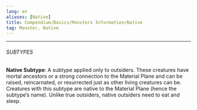 ```yaml
---
lang: en
aliases: [Native]
title: Compendium/Basics/Monsters Information/Native
tag: Monster, Native
---
```



---

###### SUBTYPES


**Native Subtype**: A subtype applied only to outsiders. These creatures have mortal ancestors or a strong connection to the Material Plane and can be raised, reincarnated, or resurrected just as other living creatures can be. Creatures with this subtype are native to the Material Plane (hence the subtype’s name). Unlike true outsiders, native outsiders need to eat and sleep.

  